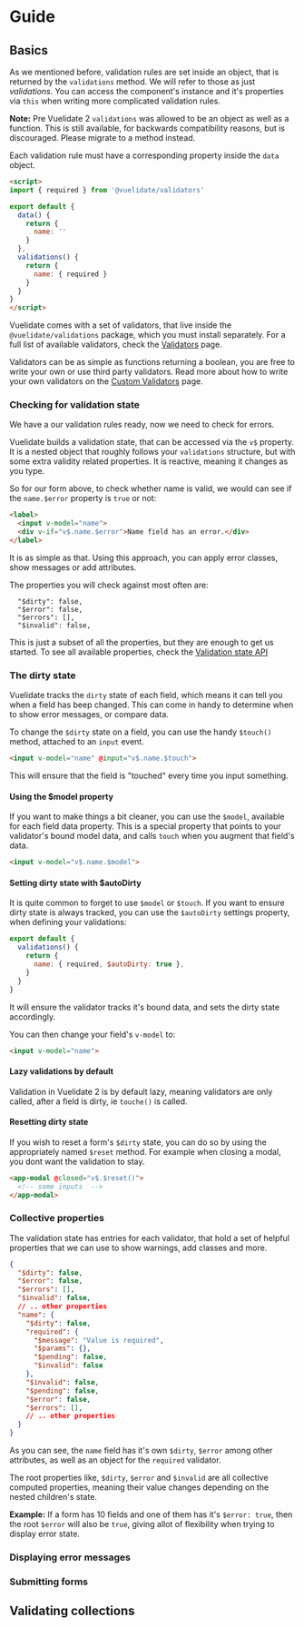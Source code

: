 # Guide

## Basics
As we mentioned before, validation rules are set inside an object, that is returned by the `validations` method. We will refer to those as just _validations_.
You can access the component's instance and it's properties via `this` when writing more complicated validation rules.

**Note:** Pre Vuelidate 2 `validations` was allowed to be an object as well as a function. This is still available, for backwards compatibility reasons, but is discouraged. Please migrate to a method instead.

Each validation rule must have a corresponding property inside the `data` object.

```html
<script>
import { required } from '@vuelidate/validators'

export default {
  data() {
    return {
      name: ''
    }
  },
  validations() {
    return {
      name: { required }
    }
  }
}
</script>
```

Vuelidate comes with a set of validators, that live inside the `@vuelidate/validations` package, which you must install separately. For a full list of available validators, check the [Validators](./validators.md) page.

Validators can be as simple as functions returning a boolean, you are free to write your own or use third party validators. Read more about how to write your own validators on the [Custom Validators](./custom_validators.md) page.

### Checking for validation state

We have a our validation rules ready, now we need to check for errors.

Vuelidate builds a validation state, that can be accessed via the `v$` property. It is a nested object that roughly follows your `validations` structure,
but with some extra validity related properties. It is reactive, meaning it changes as you type.

So for our form above, to check whether name is valid, we would can see if the `name.$error` property is `true` or not:

```html
<label>
  <input v-model="name">
  <div v-if="v$.name.$error">Name field has an error.</div>
</label>
```

It is as simple as that. Using this approach, you can apply error classes, show messages or add attributes.

The properties you will check against most often are:

```
  "$dirty": false,
  "$error": false,
  "$errors": [],
  "$invalid": false,
```

This is just a subset of all the properties, but they are enough to get us started. To see all available properties, check the [Validation state API](./api.md#validation-state-values)

### The dirty state

Vuelidate tracks the `dirty` state of each field, which means it can tell you when a field has beep changed. This can come in handy to determine when to show error messages, or compare data.

To change the `$dirty` state on a field, you can use the handy `$touch()` method, attached to an `input` event.

```html
<input v-model="name" @input="v$.name.$touch">
```

This will ensure that the field is "touched" every time you input something.

#### Using the $model property

If you want to make things a bit cleaner, you can use the `$model`, available for each field data property.
This is a special property that points to your validator's bound model data, and calls `touch` when you augment that field's data.

```html
<input v-model="v$.name.$model">
```

#### Setting dirty state with $autoDirty

It is quite common to forget to use `$model` or `$touch`. If you want to ensure dirty state is always tracked, you can use the `$autoDirty` settings property, when defining your validations:

```js
export default {
  validations() {
    return {
      name: { required, $autoDirty: true },
    }
  }
}
```

It will ensure the validator tracks it's bound data, and sets the dirty state accordingly.

You can then change your field's `v-model` to:

```html
<input v-model="name">
```

#### Lazy validations by default

Validation in Vuelidate 2 is by default lazy, meaning validators are only called, after a field is dirty, ie `touche()` is called.

#### Resetting dirty state

If you wish to reset a form's `$dirty` state, you can do so by using the appropriately named `$reset` method. For example when closing a modal, you dont want the validation to stay.

```html
<app-modal @closed="v$.$reset()">
  <!-- some inputs  -->
</app-modal>
```

### Collective properties

The validation state has entries for each validator, that hold a set of helpful properties that we can use to show warnings, add classes and more.

```json
{
  "$dirty": false,
  "$error": false,
  "$errors": [],
  "$invalid": false,
  // .. other properties
  "name": {
    "$dirty": false,
    "required": {
      "$message": "Value is required",
      "$params": {},
      "$pending": false,
      "$invalid": false
    },
    "$invalid": false,
    "$pending": false,
    "$error": false,
    "$errors": [],
    // .. other properties
  }
}
```

As you can see, the `name` field has it's own `$dirty`, `$error` among other attributes, as well as an object for the `required` validator.

The root properties like, `$dirty`, `$error` and `$invalid` are all collective computed properties, meaning their value changes depending on the nested children's state.

**Example:** If a form has 10 fields and one of them has it's `$error: true`, then the root `$error` will also be `true`, giving allot of flexibility when trying to display error state.

### Displaying error messages

### Submitting forms

## Validating collections
